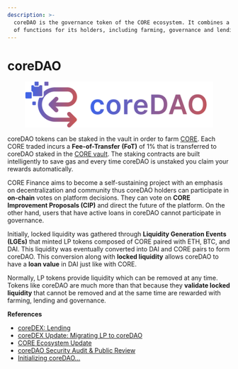 ```yaml
---
description: >-
  coreDAO is the governance token of the CORE ecosystem. It combines a multitude
  of functions for its holders, including farming, governance and lending.
---
```


# coreDAO



<figure><img src="../.gitbook/assets/186144c9db115f414aee742738c4b09b6b4a6139.png" alt=""><figcaption></figcaption></figure>

coreDAO tokens can be staked in the vault in order to farm [CORE](core/). Each CORE traded incurs a **Fee-of-Transfer** **(FoT)** of 1% that is transferred to coreDAO staked in the [CORE vault](core-vault.md). The staking contracts are built intelligently to save gas and every time coreDAO is unstaked you claim your rewards automatically.

CORE Finance aims to become a self-sustaining project with an emphasis on decentralization and community thus coreDAO holders can participate in **on-chain** votes on platform decisions. They can vote on **CORE Improvement Proposals (CIP)** and direct the future of the platform. On the other hand, users that have active loans in coreDAO cannot participate in governance.

Initially, locked liquidity was gathered through **Liquidity Generation Events (LGEs)** that minted LP tokens composed of CORE paired with ETH, BTC, and DAI. This liquidity was eventually converted into DAI and CORE pairs to form coreDAO. This conversion along with **locked liquidity** allows coreDAO to have a **loan value** in DAI just like with CORE.

Normally, LP tokens provide liquidity which can be removed at any time. Tokens like coreDAO are much more than that because they **validate locked liquidity** that cannot be removed and at the same time are rewarded with farming, lending and governance.

**References**

* [coreDEX: Lending](https://medium.com/core-vault/coredex-lending-3d2936ff65dc)
* [coreDEX Update: Migrating LP to coreDAO](https://medium.com/core-vault/coredex-lp-migration-a82e7351d5fb)
* [CORE Ecosystem Update](https://medium.com/core-vault/core-ecosystem-update-5f2455c387b)
* [coreDAO Security Audit & Public Review](https://medium.com/core-vault/coredao-security-audit-public-review-3e20eef62e2d)
* [Initializing coreDAO…](https://medium.com/core-vault/initializing-coredao-73f36a0b361c)
